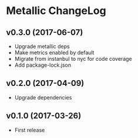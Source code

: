 # Metallic ChangeLog

## v0.3.0 (2017-06-07)

 - Upgrade metallic deps
 - Make metrics enabled by default
 - Migrate from instanbul to nyc for code coverage
 - Add package-lock.json

## v0.2.0 (2017-04-09)

 - Upgrade dependencies


## v0.1.0 (2017-03-26)

 - First release
